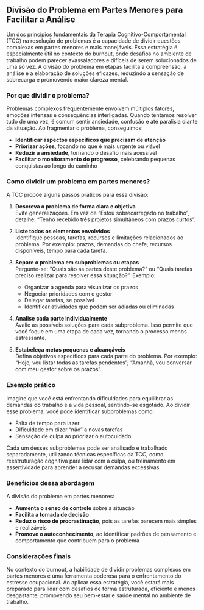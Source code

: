 
## Divisão do Problema em Partes Menores para Facilitar a Análise

Um dos princípios fundamentais da Terapia Cognitivo-Comportamental (TCC) na resolução de problemas é a capacidade de dividir questões complexas em partes menores e mais manejáveis. Essa estratégia é especialmente útil no contexto do burnout, onde desafios no ambiente de trabalho podem parecer avassaladores e difíceis de serem solucionados de uma só vez. A divisão do problema em etapas facilita a compreensão, a análise e a elaboração de soluções eficazes, reduzindo a sensação de sobrecarga e promovendo maior clareza mental.

### Por que dividir o problema?

Problemas complexos frequentemente envolvem múltiplos fatores, emoções intensas e consequências interligadas. Quando tentamos resolver tudo de uma vez, é comum sentir ansiedade, confusão e até paralisia diante da situação. Ao fragmentar o problema, conseguimos:

- **Identificar aspectos específicos que precisam de atenção**
- **Priorizar ações**, focando no que é mais urgente ou viável
- **Reduzir a ansiedade**, tornando o desafio mais acessível
- **Facilitar o monitoramento do progresso**, celebrando pequenas conquistas ao longo do caminho

### Como dividir um problema em partes menores?

A TCC propõe alguns passos práticos para essa divisão:

1. **Descreva o problema de forma clara e objetiva**  
   Evite generalizações. Em vez de “Estou sobrecarregado no trabalho”, detalhe: “Tenho recebido três projetos simultâneos com prazos curtos”.

2. **Liste todos os elementos envolvidos**  
   Identifique pessoas, tarefas, recursos e limitações relacionados ao problema. Por exemplo: prazos, demandas do chefe, recursos disponíveis, tempo para cada tarefa.

3. **Separe o problema em subproblemas ou etapas**  
   Pergunte-se: “Quais são as partes deste problema?” ou “Quais tarefas preciso realizar para resolver essa situação?”. Exemplo:
   - Organizar a agenda para visualizar os prazos
   - Negociar prioridades com o gestor
   - Delegar tarefas, se possível
   - Identificar atividades que podem ser adiadas ou eliminadas

4. **Analise cada parte individualmente**  
   Avalie as possíveis soluções para cada subproblema. Isso permite que você foque em uma etapa de cada vez, tornando o processo menos estressante.

5. **Estabeleça metas pequenas e alcançáveis**  
   Defina objetivos específicos para cada parte do problema. Por exemplo: “Hoje, vou listar todas as tarefas pendentes”; “Amanhã, vou conversar com meu gestor sobre os prazos”.

### Exemplo prático

Imagine que você está enfrentando dificuldades para equilibrar as demandas do trabalho e a vida pessoal, sentindo-se esgotado. Ao dividir esse problema, você pode identificar subproblemas como:

- Falta de tempo para lazer
- Dificuldade em dizer “não” a novas tarefas
- Sensação de culpa ao priorizar o autocuidado

Cada um desses subproblemas pode ser analisado e trabalhado separadamente, utilizando técnicas específicas da TCC, como reestruturação cognitiva para lidar com a culpa, ou treinamento em assertividade para aprender a recusar demandas excessivas.

### Benefícios dessa abordagem

A divisão do problema em partes menores:

- **Aumenta o senso de controle** sobre a situação
- **Facilita a tomada de decisão**
- **Reduz o risco de procrastinação**, pois as tarefas parecem mais simples e realizáveis
- **Promove o autoconhecimento**, ao identificar padrões de pensamento e comportamento que contribuem para o problema

### Considerações finais

No contexto do burnout, a habilidade de dividir problemas complexos em partes menores é uma ferramenta poderosa para o enfrentamento do estresse ocupacional. Ao aplicar essa estratégia, você estará mais preparado para lidar com desafios de forma estruturada, eficiente e menos desgastante, promovendo seu bem-estar e saúde mental no ambiente de trabalho.
```
